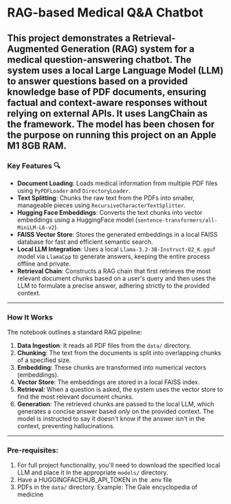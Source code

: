 # RAG-based Medical Q&A Chatbot

This project demonstrates a **Retrieval-Augmented Generation (RAG)** system for a medical question-answering chatbot. The system uses a local Large Language Model (LLM) to answer questions based on a provided knowledge base of PDF documents, ensuring factual and context-aware responses without relying on external APIs. It uses LangChain as the framework. The model has been chosen for the purpose on running this project on an Apple M1 8GB RAM.
---

### Key Features 🔍

-   **Document Loading**: Loads medical information from multiple PDF files using `PyPDFLoader` and `DirectoryLoader`.
-   **Text Splitting**: Chunks the raw text from the PDFs into smaller, manageable pieces using `RecursiveCharacterTextSplitter`.
-   **Hugging Face Embeddings**: Converts the text chunks into vector embeddings using a HuggingFace model (`sentence-transformers/all-MiniLM-L6-v2`).
-   **FAISS Vector Store**: Stores the generated embeddings in a local FAISS database for fast and efficient semantic search.
-   **Local LLM Integration**: Uses a local `Llama-3.2-3B-Instruct-Q2_K.gguf` model via `LlamaCpp` to generate answers, keeping the entire process offline and private.
-   **Retrieval Chain**: Constructs a RAG chain that first retrieves the most relevant document chunks based on a user's query and then uses the LLM to formulate a precise answer, adhering strictly to the provided context.

---

### How It Works

The notebook outlines a standard RAG pipeline:

1.  **Data Ingestion**: It reads all PDF files from the `data/` directory.
2.  **Chunking**: The text from the documents is split into overlapping chunks of a specified size.
3.  **Embedding**: These chunks are transformed into numerical vectors (embeddings).
4.  **Vector Store**: The embeddings are stored in a local FAISS index.
5.  **Retrieval**: When a question is asked, the system uses the vector store to find the most relevant document chunks.
6.  **Generation**: The retrieved chunks are passed to the local LLM, which generates a concise answer based *only* on the provided context. The model is instructed to say it doesn't know if the answer isn't in the context, preventing hallucinations.

---

### Pre-requisites:

1. For full project functionality, you'll need to download the specified local LLM and place it in the appropriate `models/` directory.
2. Have a HUGGINGFACEHUB_API_TOKEN in the .env file
3. PDFs in the `data/` directory. Example: The Gale encyclopedia of medicine
